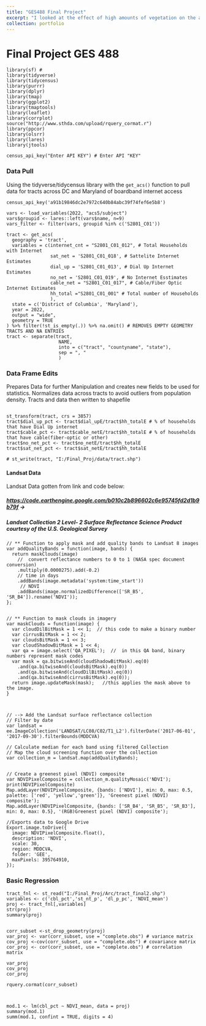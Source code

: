 ```yaml
---
title: "GES488 Final Project"
excerpt: "I looked at the effect of high amounts of vegetation on the access to cable internet. Two data sources were used: polygon tracts from the US Census Bureau's tidycensus API for Maryland and DC, and raster data from Google Earth Engine's USGS Landsat 8 satellite images from 2022. Census tract household cable internet data was turned into precents to account for population diffences. Sentinel2 satellite images were analyzed in Google Earth Engine to calculate NDVI, indicating vegetation. This compares the amount of Red light to Near Infrared light because plants relect a lot on NIR but very little Red light. This data was combined in QGIS for zonal statistics. Correlation tests and linear regression models were conducted in R to assess the relationship between vegetation and cable internet access. Finally, GeoDa was used for spatial statistic/regression. Below are the results from GeoDa showing clustering of high to high(red) and low to low(blue) values between the two.  <br/><img src='/images/Moran.png'> The results suggest a strong link between vegetation and cable internet access, supported by high R2 and correlation scores. Further research is needed to determine if NDVI is a reliable predictor. Including population density and median household income in future models could provide more insights. Addtionally, testing instead vegetation against satellite internet may yet yield more promising and conclusive results."
collection: portfolio
---
```


# Final Project GES 488

```{r Library_Loader, warning = FALSE}
library(sf) # 
library(tidyverse)
library(tidycensus)
library(purrr)
library(dplyr) 
library(tmap)
library(ggplot2)
library(tmaptools)
library(leaflet)
library(corrplot) 
source("http://www.sthda.com/upload/rquery_cormat.r")
library(ppcor) 
library(olsrr) 
library(lares)
library(jtools)

census_api_key("Enter API KEY") # Enter API "KEY"

```

### Data Pull

Using the tidyverse/tidycensus library with the `get_acs()` function to pull data for tracts across DC and Maryland of boardband internet access

```{r Data_Grab, warning = FALSE}
census_api_key('a91b19846dc2e7972c640b84abc39f74fef6e5b8')

vars <- load_variables(2022, "acs5/subject")  
vars$groupid <- lares::left(vars$name, n=9)
vars_filter <- filter(vars, groupid %in% c('S2801_C01'))

tract <- get_acs(
  geography = 'tract',
  variables = c(internet_cnt = "S2801_C01_012", # Total Households with Internet
                sat_net = 'S2801_C01_018', # Sattelite Internet Estimates
                dial_up = 'S2801_C01_013', # Dial Up Internet Estimates
                no_net = 'S2801_C01_019', # No Internet Esstimates
                cable_net = "S2801_C01_017", # Cable/Fiber Optic Internet Estimates
                hh_total ="S2801_C01_001" # Total number of Households
                ),
  state = c('District of Columbia', 'Maryland'),
  year = 2022,
  output = "wide",
  geometry = TRUE
) %>% filter(!st_is_empty(.)) %>% na.omit() # REMOVES EMPTY GEOMETRY TRACTS AND NA ENTRIES
tract <- separate(tract, 
                   NAME, 
                   into = c("tract", "countyname", "state"),
                   sep = ", "
                   )

```

### Data Frame Edits

Prepares Data for further Manipulation and creates new fields to be used for statistics. Normalizes data across tracts to avoid outliers from population density. Tracts and data then written to shapefile

```{r Data_Frame_Edits, warning = FALSE}

st_transform(tract, crs = 3857)
tract$dial_up_pct <- tract$dial_upE/tract$hh_totalE # % of households that have Dial Up internet
tract$cable_pct <- tract$cable_netE/tract$hh_totalE # % of households that have cable(fiber-optic or other)
tract$no_net_pct <- tract$no_netE/tract$hh_totalE
tract$sat_net_pct <- tract$sat_netE/tract$hh_totalE

# st_write(tract, "I:/Final_Proj/data/tract.shp")

```

#### Landsat Data

Landsat Data gotten from link and code below:

##### <https://code.earthengine.google.com/b010c2b896602c6e95745fd2d1b9b79f> -\>

##### Landsat Collection 2 Level- 2 Surface Reflectance Science Product courtesy of the U.S. Geological Survey

```{r LANDSAT_GEE_Code}
// ** Function to apply mask and add quality bands to Landsat 8 images
var addQualityBands = function(image, bands) {
  return maskClouds(image)
    //  convert reflectance numbers to 0 to 1 (NASA spec document conversion)
    .multiply(0.0000275).add(-0.2)
    // time in days
    .addBands(image.metadata('system:time_start'))
     // NDVI
    .addBands(image.normalizedDifference(['SR_B5', 'SR_B4']).rename('NDVI'));
};


// ** Function to mask clouds in imagery
var maskClouds = function(image) {
  var cloudDilBitMask = 1 << 1;  // this code to make a binary number
  var cirrusBitMask = 1 << 2; 
  var cloudsBitMask = 1 << 3; 
  var cloudShadowBitMask = 1 << 4;   
  var qa = image.select('QA_PIXEL');  //  in this QA band, binary numbers represent mask codes
  var mask = qa.bitwiseAnd(cloudShadowBitMask).eq(0)
    .and(qa.bitwiseAnd(cloudsBitMask).eq(0))
    .and(qa.bitwiseAnd(cloudDilBitMask).eq(0))
    .and(qa.bitwiseAnd(cirrusBitMask).eq(0));  
  return image.updateMask(mask);   //this applies the mask above to the image.
}



// --> Add the Landsat surface reflectance collection
// Filter by date
var landsat = ee.ImageCollection('LANDSAT/LC08/C02/T1_L2').filterDate('2017-06-01', '2017-09-30').filterBounds(MDDCVA)

// Calculate median for each band using filtered Collection
// Map the cloud screening function over the collection
var collection_m = landsat.map(addQualityBands);


// Create a greenest pixel (NDVI) composite
var NDVIPixelComposite = collection_m.qualityMosaic('NDVI');
print(NDVIPixelComposite)
Map.addLayer(NDVIPixelComposite, {bands: ['NDVI'], min: 0, max: 0.5, palette: ['red', 'yellow','green']}, 'Greenest pixel (NDVI) composite');
Map.addLayer(NDVIPixelComposite, {bands: ['SR_B4', 'SR_B5', 'SR_B3'], min: 0, max: 0.5}, '(RGB)Greenest pixel (NDVI) composite');

//Exports data to Google Drive
Export.image.toDrive({
  image: NDVIPixelComposite.float(),
  description: 'NDVI',
  scale: 30,
  region: MDDCVA,
  folder: 'GEE',
  maxPixels: 395764910,
});

```

### Basic Regression

```{r Regression}
tract_fnl <- st_read("I:/Final_Proj/Arc/tract_final2.shp")
variables <- c('cbl_pct','st_nt_p', 'dl_p_pc', 'NDVI_mean')
proj <- tract_fnl[,variables]
str(proj)
summary(proj)


corr_subset <-st_drop_geometry(proj)
var_proj <- var(corr_subset, use = "complete.obs") # variance matrix
cov_proj <-cov(corr_subset, use = "complete.obs") # covariance matrix
cor_proj <- cor(corr_subset, use = "complete.obs") # correlation matrix

var_proj
cov_proj
cor_proj

rquery.cormat(corr_subset)



mod.1 <- lm(cbl_pct ~ NDVI_mean, data = proj)
summary(mod.1)
summ(mod.1, confint = TRUE, digits = 4)

```
